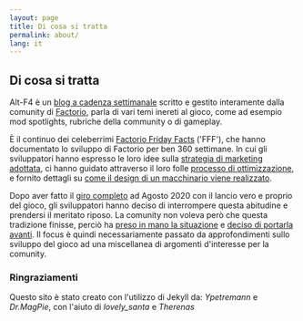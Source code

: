```yaml
---
layout: page
title: Di cosa si tratta
permalink: about/
lang: it
---
```


## Di cosa si tratta

Alt-F4 è un [blog a cadenza settimanale](http://alt-f4.blog) scritto e gestito interamente dalla comunity di [Factorio](https://factorio.com), parla di vari temi inereti al gioco, come ad esempio mod spotlights, rubriche della community o di gameplay.

È il continuo dei celeberrimi [Factorio Friday Facts](https://factorio.com/blog/) ('FFF'), che hanno documentato lo sviluppo di Factorio per ben 360 settimane. In cui gli sviluppatori hanno espresso le loro idee sulla [strategia di marketing adottata](https://www.factorio.com/blog/post/fff-247), ci hanno guidato attraverso il loro folle [processo di ottimizzazione](https://www.factorio.com/blog/post/fff-176), e fornito dettagli su [come il design di un macchinario viene realizzato](https://factorio.com/blog/post/fff-351).

Dopo aver fatto il [giro completo](https://factorio.com/blog/post/fff-360) ad Agosto 2020 con il lancio vero e proprio del gioco, gli sviluppatori hanno deciso di interrompere questa abitudine e prendersi il meritato riposo. La comunity non voleva però che questa tradizione finisse, perciò ha [preso in mano la situazione](https://www.reddit.com/r/factorio/comments/i9pxb3/communityfff/) e [deciso di portarla avanti](http://alt-f4.blog/ALTF4-1). Il focus è quindi necessariamente passato da approfondimenti sullo sviluppo del gioco ad una miscellanea di argomenti d'interesse per la comunity.

### Ringraziamenti

Questo sito è stato creato con l'utilizzo di Jekyll da: <em>Ypetremann</em> e <em>Dr.MagPie</em>, con l'aiuto di <em>lovely_santa</em> e <em>Therenas</em>
